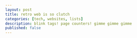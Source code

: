 ```yaml
---
layout: post
title: retro web is so clutch
categories: [tech, websites, lists]
description: blink tags! page counters! gimme gimme gimme
published: false
---
```


